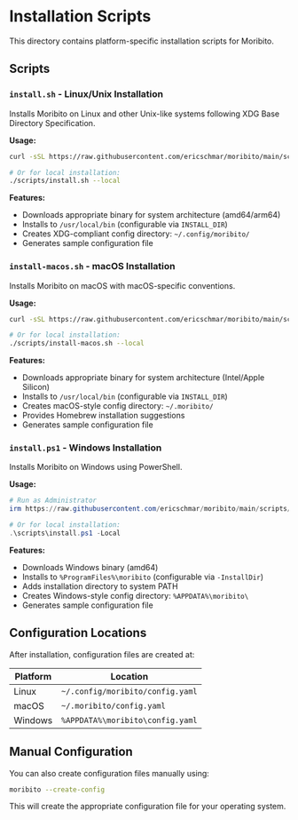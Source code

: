 # Installation Scripts

This directory contains platform-specific installation scripts for Moribito.

## Scripts

### `install.sh` - Linux/Unix Installation
Installs Moribito on Linux and other Unix-like systems following XDG Base Directory Specification.

**Usage:**
```bash
curl -sSL https://raw.githubusercontent.com/ericschmar/moribito/main/scripts/install.sh | bash

# Or for local installation:
./scripts/install.sh --local
```

**Features:**
- Downloads appropriate binary for system architecture (amd64/arm64)
- Installs to `/usr/local/bin` (configurable via `INSTALL_DIR`)
- Creates XDG-compliant config directory: `~/.config/moribito/`
- Generates sample configuration file

### `install-macos.sh` - macOS Installation
Installs Moribito on macOS with macOS-specific conventions.

**Usage:**
```bash
curl -sSL https://raw.githubusercontent.com/ericschmar/moribito/main/scripts/install-macos.sh | bash

# Or for local installation:
./scripts/install-macos.sh --local
```

**Features:**
- Downloads appropriate binary for system architecture (Intel/Apple Silicon)
- Installs to `/usr/local/bin` (configurable via `INSTALL_DIR`)
- Creates macOS-style config directory: `~/.moribito/`
- Provides Homebrew installation suggestions
- Generates sample configuration file

### `install.ps1` - Windows Installation
Installs Moribito on Windows using PowerShell.

**Usage:**
```powershell
# Run as Administrator
irm https://raw.githubusercontent.com/ericschmar/moribito/main/scripts/install.ps1 | iex

# Or for local installation:
.\scripts\install.ps1 -Local
```

**Features:**
- Downloads Windows binary (amd64)
- Installs to `%ProgramFiles%\moribito` (configurable via `-InstallDir`)
- Adds installation directory to system PATH
- Creates Windows-style config directory: `%APPDATA%\moribito\`
- Generates sample configuration file

## Configuration Locations

After installation, configuration files are created at:

| Platform | Location |
|----------|----------|
| Linux    | `~/.config/moribito/config.yaml` |
| macOS    | `~/.moribito/config.yaml` |
| Windows  | `%APPDATA%\moribito\config.yaml` |

## Manual Configuration

You can also create configuration files manually using:
```bash
moribito --create-config
```

This will create the appropriate configuration file for your operating system.